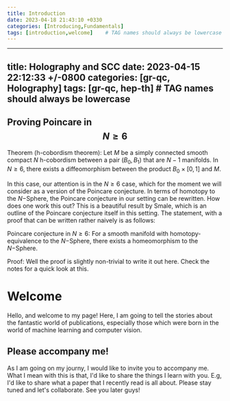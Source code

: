 ```yaml
---
title: Introduction
date: 2023-04-18 21:43:10 +0330
categories: [Introducing,Fundamentals]
tags: [introduction,welcome]    # TAG names should always be lowercase
---
```

---
title: Holography and SCC
date: 2023-04-15 22:12:33 +/-0800
categories: [gr-qc, Holography]
tags: [gr-qc, hep-th]     # TAG names should always be lowercase
---
## Proving Poincare in $$N\geq 6$$

Theorem (h-cobordism theorem): Let $M$ be a simply connected smooth compact $N$ h-cobordism between a pair $(B_{0}, B_{1})$ that are $N-1$ manifolds. In $N\geq 6$, there exists a diffeomorphism between the product $B_{0}\times [0, 1]$ and $M$. 

In this case, our attention is in the $N\geq 6$ case, which for the moment we will consider as a version of the Poincare conjecture. In terms of homotopy to the $N-$Sphere, the Poincare conjecture in our setting can be rewritten. How does one work this out? This is a beautiful result by Smale, which is an outline of the Poincare conjecture itself in this setting. The statement, with a proof that can be written rather naively is as follows:

Poincare conjecture in $N\geq 6$: For a smooth manifold with homotopy-equivalence to the $N-$Sphere, there exists a homeomorphism to the $N-$Sphere. 

Proof: Well the proof is slightly non-trivial to write it out here. Check the notes for a quick look at this. 


# Welcome

Hello, and welcome to my page!
Here, I am going to tell the stories about the fantastic world of publications, especially those which were born in the world of machine learning and computer vision.

## Please accompany me!
As I am going on my journy, I would like to invite you to accompany me. What I mean with this is that, I'd like to share the things I learn with you. E.g, I'd like to share what a paper that I recently read is all about. Please stay tuned and let's collaborate. 
See you later guys!
